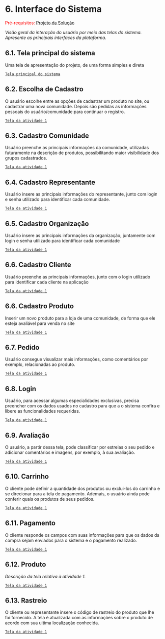 
# 6. Interface do Sistema

<span style="color:red">Pré-requisitos: <a href="4-Projeto-Solucao.md"> Projeto da Solução</a></span>

_Visão geral da interação do usuário por meio das telas do sistema. Apresente as principais interfaces da plataforma._

## 6.1. Tela principal do sistema

Uma tela de apresentação do projeto, de uma forma simples e direta

[`Tela principal do sistema`](../docs/processos/imagens/PagInicial.jpeg)

## 6.2. Escolha de Cadastro

O usuário escolhe entre as opções de cadastrar um produto no site, ou cadastrar uma nova comunidade. Depois são pedidas as informações pessoais do usuário/comunidade para continuar o registro.

[`Tela da atividade 1`](../docs/processos/imagens/EscolhaCadastro.jpeg)


## 6.3. Cadastro Comunidade

Usuário preenche as principais informações da comunidade, utilizadas futuramente na descrição de produtos, possibilitando maior visibilidade dos grupos cadastrados.

[`Tela da atividade 1`](../docs/processos/imagens/CadastroComunidade.png)


## 6.4. Cadastro Representante

Usuário insere as principais informações do representante, junto com login e senha utilizado para identificar cada comunidade.

[`Tela da atividade 1`](../docs/processos/imagens/CadastroRepresentante.png)


## 6.5. Cadastro Organização

Usuário insere as principais informações da organização, juntamente com login e senha utilizado para identificar cada comunidade

[`Tela da atividade 1`](../docs/processos/imagens/CadastroOrganizacao.png)


## 6.6. Cadastro Cliente

Usuário preenche as principais informações, junto com o login utilizado para identificar cada cliente na aplicação

[`Tela da atividade 1`](../docs/processos/imagens/CadastroCliente.png)


## 6.6. Cadastro Produto

Inserir um novo produto para a loja de uma comunidade, de forma que ele esteja avaliável para venda no site

[`Tela da atividade 1`](../docs/processos/imagens/CadastroProduto.jpeg)


## 6.7. Pedido

Usuário consegue visualizar mais informações, como comentários por exemplo, relacionadas ao produto.

[`Tela da atividade 1`](../docs/processos/imagens/Pedido.jpeg)


## 6.8. Login

Usuário, para acessar algumas especialidades exclusivas, precisa preencher com os dados usados no cadastro para que a o sistema confira e libere as funcionalidades requeridas.

[`Tela da atividade 1`](../docs/processos/imagens/Login.png)


## 6.9. Avaliação

O usuário, a partir dessa tela, pode classificar por estrelas o seu pedido e adicionar comentários e imagens, por exemplo, à sua avaliação.

[`Tela da atividade 1`](../docs/processos/imagens/Avaliacao.png)


## 6.10. Carrinho

O cliente pode definir a quantidade dos produtos ou exclui-los do carrinho e se direcionar para a tela de pagamento. Ademais, o usuário ainda pode conferir quais os produtos de seus pedidos.

[`Tela da atividade 1`](../docs/processos/imagens/Carrinho.jpeg)


## 6.11. Pagamento

O cliente responde os campos com suas informações para que os dados da compra sejam enviados para o sistema e o pagamento realizado.

[`Tela da atividade 1`](../docs/processos/imagens/Pagamento.jpeg)


## 6.12. Produto

_Descrição da tela relativa à atividade 1._

[`Tela da atividade 1`](../docs/processos/imagens/Produto.jpeg)


## 6.13. Rastreio

O cliente ou representante insere o código de rastreio do produto que lhe foi fornecido. A tela é atualizada com as informações sobre o produto de acordo com sua ultima localização conhecida.

[`Tela da atividade 1`](../docs/processos/imagens/Rastreio.jpeg)
